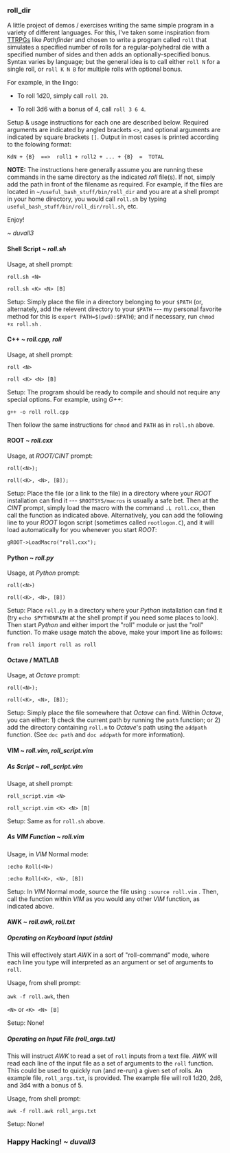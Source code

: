 ### roll_dir

A little project of demos / exercises writing the same simple program in a variety of different languages. For this, I've taken some inspiration from [TTRPGs](https://en.wikipedia.org/wiki/Tabletop_role-playing_game) like _Pathfinder_ and chosen to write a program called `roll` that simulates a specified number of rolls for a regular-polyhedral die with a specified number of sides and then adds an optionally-specified bonus. Syntax varies by language; but the general idea is to call either `roll N` for a single roll, or `roll K N B` for multiple rolls with optional bonus.

For example, in the lingo:

* To roll 1d20, simply call `roll 20`.

* To roll 3d6 with a bonus of 4, call `roll 3 6 4`.

Setup & usage instructions for each one are described below. Required arguments are indicated by angled brackets `<>`, and optional arguments are indicated by square brackets `[]`. Output in most cases is printed according to the folowing format:

`KdN + {B}  ==>  roll1 + roll2 + ... + {B}  =  TOTAL`

**NOTE:** The instructions here generally assume you are running these commands in the same directory as the indicated *roll* file(s). If not, simply add the path in front of the filename as required. For example, if the files are located in `~/useful_bash_stuff/bin/roll_dir` and you are at a shell prompt in your home directory, you would call `roll.sh` by typing `useful_bash_stuff/bin/roll_dir/roll.sh`, etc.

Enjoy!

*\~ duvall3*


#### Shell Script \~ _roll.sh_

Usage, at shell prompt:

`roll.sh <N>`

`roll.sh <K> <N> [B]`

Setup: Simply place the file in a directory belonging to your `$PATH` (or, alternately, add the relevent directory to your `$PATH` --- my personal favorite method for this is `export PATH=$(pwd):$PATH`); and if necessary, run `chmod +x roll.sh` .


#### C++ \~ _roll.cpp, roll_

Usage, at shell prompt:

`roll <N>`

`roll <K> <N> [B]`

Setup: The program should be ready to compile and should not require any special options. For example, using *G++*:

`g++ -o roll roll.cpp`

Then follow the same instructions for `chmod` and `PATH` as in `roll.sh` above.

#### ROOT \~ _roll.cxx_

Usage, at *ROOT/CINT* prompt:

`roll(<N>);`

`roll(<K>, <N>, [B]);`

Setup: Place the file (or a link to the file) in a directory where your *ROOT* installation can find it --- `$ROOTSYS/macros` is usually a safe bet. Then at the *CINT* prompt, simply load the macro with the command `.L roll.cxx`, then call the function as indicated above. Alternatively, you can add the following line to your *ROOT* logon script (sometimes called `rootlogon.C`), and it will load automatically for you whenever you start *ROOT*:

`gROOT->LoadMacro("roll.cxx");`


#### Python \~ _roll.py_

Usage, at *Python* prompt:

`roll(<N>)`

`roll(<K>, <N>, [B])`

Setup: Place `roll.py` in a directory where your *Python* installation can find it (try `echo $PYTHONPATH` at the shell prompt if you need some places to look). Then start *Python* and either import the "roll" module or just the "roll" function. To make usage match the above, make your import line as follows:

`from roll import roll as roll`


#### Octave / MATLAB

Usage, at *Octave* prompt:

`roll(<N>);`

`roll(<K>, <N>, [B]);`

Setup: Simply place the file somewhere that *Octave* can find. Within *Octave*, you can either: 1) check the current path by running the `path` function; or 2) add the directory containing `roll.m` to *Octave*'s path using the `addpath` function. (See `doc path` and `doc addpath` for more information).


#### VIM \~ _roll.vim, roll\_script.vim_

##### As Script \~ _roll\_script.vim_

Usage, at shell prompt:

`roll_script.vim <N>`

`roll_script.vim <K> <N> [B]`

Setup: Same as for `roll.sh` above.

##### As VIM Function \~ _roll.vim_

Usage, in *VIM* Normal mode:

`:echo Roll(<N>)`

`:echo Roll(<K>, <N>, [B])`

Setup: In *VIM* Normal mode, source the file using `:source roll.vim` . Then, call the function within *VIM* as you would any other *VIM* function, as indicated above.


#### AWK \~ _roll.awk, roll.txt_

##### Operating on Keyboard Input (*stdin*)

This will effectively start *AWK* in a sort of "roll-command" mode, where each line you type will interpreted as an argument or set of arguments to `roll`.

Usage, from shell prompt:

`awk -f roll.awk`, then

`<N>` or `<K> <N> [B]`

Setup: None!

##### Operating on Input File (_roll\_args.txt_)

This will instruct *AWK* to read a set of `roll` inputs from a text file. *AWK* will read each line of the input file as a set of arguments to the `roll` function. This could be used to quickly run (and re-run) a given set of rolls. An example file, `roll_args.txt`, is provided. The example file will roll 1d20, 2d6, and 3d4 with a bonus of 5.

Usage, from shell prompt:

`awk -f roll.awk roll_args.txt`

Setup: None!


### Happy Hacking!   *\~ duvall3*
